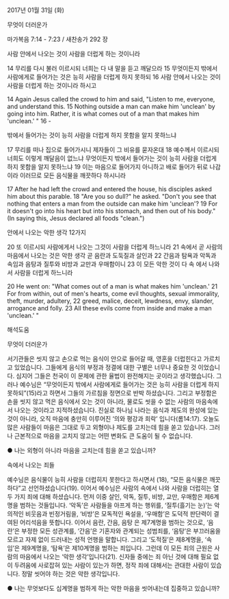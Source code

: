 2017년 01월 31일 (화)

무엇이 더러운가



마가복음 7:14 - 7:23 / 새찬송가 292 장

사람 안에서 나오는 것이 사람을 더럽게 하는 것이니라

14 무리를 다시 불러 이르시되 너희는 다 내 말을 듣고 깨달으라 15 무엇이든지 밖에서 사람에게로 들어가는 것은 능히 사람을 더럽게 하지 못하되 16 사람 안에서 나오는 것이 사람을 더럽게 하는 것이니라 하시고

14 Again Jesus called the crowd to him and said, "Listen to me, everyone, and understand this. 15 Nothing outside a man can make him 'unclean' by going into him. Rather, it is what comes out of a man that makes him 'unclean.' " 16 -

밖에서 들어가는 것이 능히 사람을 더럽게 하지 못함을 알지 못하느냐

17 무리를 떠나 집으로 들어가시니 제자들이 그 비유를 묻자온대 18 예수께서 이르시되 너희도 이렇게 깨달음이 없느냐 무엇이든지 밖에서 들어가는 것이 능히 사람을 더럽게 하지 못함을 알지 못하느냐 19 이는 마음으로 들어가지 아니하고 배로 들어가 뒤로 나감이라 이러므로 모든 음식물을 깨끗하다 하시니라

17 After he had left the crowd and entered the house, his disciples asked him about this parable. 18 "Are you so dull?" he asked. "Don't you see that nothing that enters a man from the outside can make him 'unclean'? 19 For it doesn't go into his heart but into his stomach, and then out of his body." (In saying this, Jesus declared all foods "clean.")

안에서 나오는 악한 생각 12가지

20 또 이르시되 사람에게서 나오는 그것이 사람을 더럽게 하느니라 21 속에서 곧 사람의 마음에서 나오는 것은 악한 생각 곧 음란과 도둑질과 살인과 22 간음과 탐욕과 악독과 속임과 음탕과 질투와 비방과 교만과 우매함이니 23 이 모든 악한 것이 다 속 에서 나와서 사람을 더럽게 하느니라

20 He went on: "What comes out of a man is what makes him 'unclean.' 21 For from within, out of men's hearts, come evil thoughts, sexual immorality, theft, murder, adultery, 22 greed, malice, deceit, lewdness, envy, slander, arrogance and folly. 23 All these evils come from inside and make a man 'unclean.' "

해석도움





무엇이 더러운가

서기관들은 씻지 않고 손으로 먹는 음식이 안으로 들어갈 때, 영혼을 더럽힌다고 가르치고 있었습니다. 그들에게 음식의 부정과 정결에 대한 구별은 너무나 중요한 것 이었습니다. 심지어 그들은 천국이 이 문제에 관한 율법이 완전해지는 곳이라고 생각했습니다. 그러나 예수님은 “무엇이든지 밖에서 사람에게로 들어가는 것은 능히 사람을 더럽게 하지 못하되”(15)라고 하면서 그들의 가르침을 정면으로 반박 하셨습니다. 그리고 부정함은 손을 씻지 않고 먹은 음식에서 오는 것이 아니라, 물로도 씻을 수 없는 사람의 마음속에서 나오는 것이라고 지적하셨습니다. 진실로 하나님 나라는 음식과 제도의 완성에 있는 것이 아니라, 오직 마음에 충만히 이루어진 ‘의와 평강과 희락’ 입니다(롬14:17). 오늘도 많은 사람들이 마음은 그대로 두고 외형이나 제도를 고치는데 힘을 쏟고 있습니다. 그러나 근본적으로 마음을 고치지 않고는 어떤 변화도 큰 도움이 될 수 없습니다.

● 나는 외형이 아니라 마음을 고치는데 힘을 쏟고 있습니까?

속에서 나오는 죄들

예수님은 음식물이 능히 사람을 더럽히지 못한다고 하시면서 (18), “모든 음식물은 깨끗하다”고 선언하셨습니다(19). 이어서 예수님은 사람의 속에서 나와 사람을 더럽히는 열두 가지 죄에 대해 하셨습니다. 먼저 이중 살인, 악독, 질투, 비방, 교만, 우매함은 제6계명을 범하는 것들입니다. ‘악독’은 사람들을 아프게 하는 행위를, ‘질투(흘기는 눈)’는 악의적인 비웃음과 빈정거림을, ‘비방’은 모독적인 욕설을, ‘우매함’은 도덕적 판단력이 결여된 어리석음을 뜻합니다. 이어서 음란, 간음, 음탕 은 제7계명을 범하는 것으로, ‘음란’은 부정한 모든 성관계를, ‘간음’은 기혼자와 관계되는 성범죄를, ‘음탕’은 부끄러움을 모르고 자제 없이 드러내는 성적 언행을 말합니다. 그리고 ‘도적질’은 제8계명을, ‘속임’은 제9계명을, ‘탐욕’은 제10계명을 범하는 죄입니다. 그런데 이 모든 죄의 근원은 사람의 마음에서 나오는 ‘악한 생각’입니다(21). 신자들 중에는 죄 아닌 것에 대해 필요 없이 두려움에 사로잡혀 있는 사람이 있는가 하면, 정작 죄에 대해서는 관대한 사람이 있습니다. 정말 씻어야 하는 것은 악한 생각입니다.

● 나는 무엇보다도 십계명을 범하게 하는 악한 마음을 씻어내는데 집중하고 있습니까?